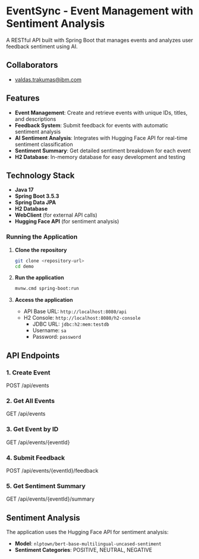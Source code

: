 # EventSync - Event Management with Sentiment Analysis

A RESTful API built with Spring Boot that manages events and analyzes user feedback sentiment using AI.

## Collaborators
- valdas.trakumas@ibm.com

## Features

- **Event Management**: Create and retrieve events with unique IDs, titles, and descriptions
- **Feedback System**: Submit feedback for events with automatic sentiment analysis
- **AI Sentiment Analysis**: Integrates with Hugging Face API for real-time sentiment classification
- **Sentiment Summary**: Get detailed sentiment breakdown for each event
- **H2 Database**: In-memory database for easy development and testing

## Technology Stack

- **Java 17**
- **Spring Boot 3.5.3**
- **Spring Data JPA**
- **H2 Database**
- **WebClient** (for external API calls)
- **Hugging Face API** (for sentiment analysis)

### Running the Application

1. **Clone the repository**
   ```bash
   git clone <repository-url>
   cd demo
   ```

3. **Run the application**
   ```bash
   mvnw.cmd spring-boot:run
   ```

4. **Access the application**
   - API Base URL: `http://localhost:8080/api`
   - H2 Console: `http://localhost:8080/h2-console`
     - JDBC URL: `jdbc:h2:mem:testdb`
     - Username: `sa`
     - Password: `password`

## API Endpoints

### 1. Create Event
POST /api/events

### 2. Get All Events
GET /api/events

### 3. Get Event by ID
GET /api/events/{eventId}

### 4. Submit Feedback
POST /api/events/{eventId}/feedback

### 5. Get Sentiment Summary
GET /api/events/{eventId}/summary

## Sentiment Analysis

The application uses the Hugging Face API for sentiment analysis:

- **Model**: `nlptown/bert-base-multilingual-uncased-sentiment`
- **Sentiment Categories**: POSITIVE, NEUTRAL, NEGATIVE
